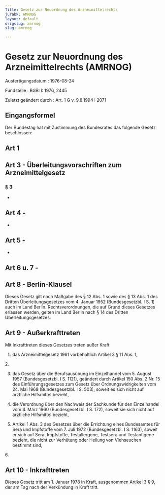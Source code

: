 ```yaml
---
Title: Gesetz zur Neuordnung des Arzneimittelrechts
jurabk: AMRNOG
layout: default
origslug: amrnog
slug: amrnog

---
```


# Gesetz zur Neuordnung des Arzneimittelrechts (AMRNOG)

Ausfertigungsdatum
:   1976-08-24

Fundstelle
:   BGBl I: 1976, 2445

Zuletzt geändert durch
:   Art. 1 G v. 9.8.1994 I 2071


## Eingangsformel

Der Bundestag hat mit Zustimmung des Bundesrates das folgende Gesetz
beschlossen:


## Art 1



## Art 3 - Überleitungsvorschriften zum Arzneimittelgesetz



### § 3

-


## Art 4 - 

-


## Art 5 - 

-


## Art 6 u. 7 - 



## Art 8 - Berlin-Klausel

Dieses Gesetz gilt nach Maßgabe des § 12 Abs. 1 sowie des § 13 Abs. 1
des Dritten Überleitungsgesetzes vom 4. Januar 1952 (Bundesgesetzbl. I
S. 1) auch im Land Berlin. Rechtsverordnungen, die auf Grund dieses
Gesetzes erlassen werden, gelten im Land Berlin nach § 14 des Dritten
Überleitungsgesetzes.


## Art 9 - Außerkrafttreten

Mit Inkrafttreten dieses Gesetzes treten außer Kraft

1.  das Arzneimittelgesetz 1961 vorbehaltlich Artikel 3 § 11 Abs. 1,



2\.

3.  das Gesetz über die Berufsausübung im Einzelhandel vom 5. August 1957
    (Bundesgesetzbl. I S. 1121), geändert durch Artikel 150 Abs. 2 Nr. 15
    des Einführungsgesetzes zum Gesetz über Ordnungswidrigkeiten vom 24.
    Mai 1968 (Bundesgesetzbl. I S. 503), soweit es sich nicht auf
    ärztliche Hilfsmittel bezieht,


4.  die Verordnung über den Nachweis der Sachkunde für den Einzelhandel
    vom 4. März 1960 (Bundesgesetzbl. I S. 172), soweit sie sich nicht auf
    ärztliche Hilfsmittel bezieht,


5.  Artikel 1 Abs. 3 des Gesetzes über die Errichtung eines Bundesamtes
    für Sera und Impfstoffe vom 7. Juli 1972 (Bundesgesetzbl. I S. 1163),
    soweit er sich auf Sera, Impfstoffe, Testallergene, Testsera und
    Testantigene bezieht, die nicht zur Verhütung oder Heilung von
    Viehseuchen bestimmt sind,



6\.


## Art 10 - Inkrafttreten

Dieses Gesetz tritt am 1. Januar 1978 in Kraft, ausgenommen Artikel 3
§ 9, der am Tag nach der Verkündung in Kraft tritt.

